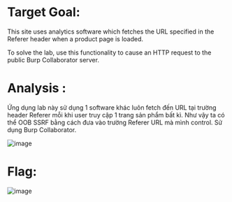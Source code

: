 # Target Goal: 

This site uses analytics software which fetches the URL specified in the Referer header when a product page is loaded.

To solve the lab, use this functionality to cause an HTTP request to the public Burp Collaborator server.

# Analysis : 

Ứng dụng lab này sử dụng 1 software khác luôn fetch đến URL tại trường header Referer mỗi khi user truy cập 1 trang sản phẩm bất kì. Như vậy ta có thể OOB SSRF bằng cách đưa vào trường Referer URL mà mình control. Sử dụng Burp Collaborator.

![image](https://github.com/vanniichan/Portswigger/assets/112863484/31f24503-23ac-48d2-bfde-340ff3f96427)

# Flag:

![image](https://github.com/vanniichan/Portswigger/assets/112863484/744c0583-9420-402a-9a45-95acf8552088)


